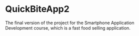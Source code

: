 # QuickBiteApp2
The final version of the project for the Smartphone Application Development course, which is a fast food selling application.
